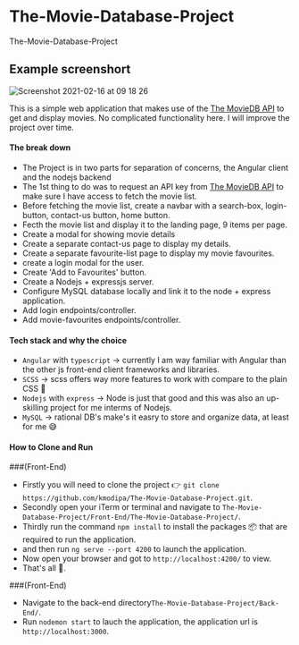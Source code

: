 # The-Movie-Database-Project
The-Movie-Database-Project

## Example screenshort

![Screenshot 2021-02-16 at 09 18 26](https://user-images.githubusercontent.com/18338191/108030840-88c4a400-7038-11eb-9c24-eb40f2fda288.png)

This is a simple web application that makes use of the [The MovieDB API](https://developers.themoviedb.org/3/getting-started/introduction) to get and display movies. No complicated functionality here.
I will improve the project over time.

#### The break down
- The Project is in two parts for separation of concerns, the Angular client and the nodejs backend
- The 1st thing to do was to request an API key from [The MovieDB API](https://developers.themoviedb.org/3/getting-started/introduction) to make sure I have access to fetch the movie list.
- Before fetching the movie list, create a navbar with a search-box, login-button, contact-us button, home button.
- Fecth the movie list and display it to the landing page, 9 items per page.
- Create a modal for showing movie details
- Create a separate contact-us page to display my details.
- Create a separate favourite-list page to display my movie favourites.
- create a login modal for the user.
- Create 'Add to Favourites' button.
- Create a Nodejs + expressjs server.
- Configure MySQL database locally and link it to the node + express application. 
- Add login endpoints/controller.
- Add movie-favourites endpoints/controller.

#### Tech stack and why the choice
- `Angular` with `typescript` -> currently I am way familiar with Angular than the other js front-end client frameworks and libraries.
- `SCSS` -> scss offers way more features to work with compare to the plain CSS 💅
- `Nodejs` with `express` -> Node is just that good and this was also an up-skilling project for me interms of Nodejs.
- `MySQL` -> rational DB's make's it easry to store and organize data, at least for me 😅

#### How to Clone and Run

###(Front-End)
- Firstly you will need to clone the project :point_right: `git clone https://github.com/kmodipa/The-Movie-Database-Project.git`.
- Secondly open your iTerm or terminal and navigate to `The-Movie-Database-Project/Front-End/The-Movie-Database-Project/`.
- Thirdly run the command `npm install` to install the packages 📦  that are required to run the application.
- and then run `ng serve --port 4200` to launch the application.
- Now open your browser and got to `http://localhost:4200/` to view.
- That's all 💁.

###(Front-End)

- Navigate to the back-end directory`The-Movie-Database-Project/Back-End/`.
- Run `nodemon start` to lauch the application, the application url is `http://localhost:3000`.

